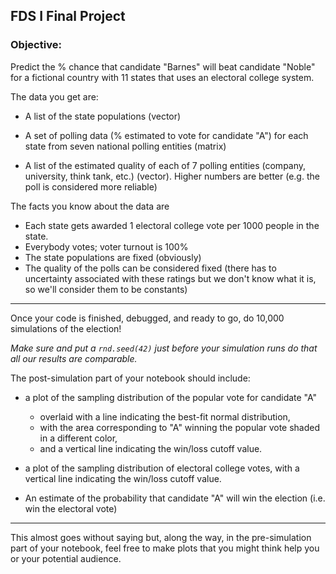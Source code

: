 ## FDS I Final Project

### Objective: 

Predict the % chance that candidate "Barnes" will beat candidate "Noble" for a fictional country with 11 states  that uses an electoral college system.

The data you get are:

* A list of the state populations (vector)

* A set of polling data (% estimated to vote for candidate "A") for each state from seven national polling entities (matrix)

* A list of the estimated quality of each of 7 polling entities (company, university, think tank, etc.) (vector). Higher numbers are better (e.g. the poll is considered more reliable)

The facts you know about the data are

* Each state gets awarded 1 electoral college vote per 1000 people in the state.
* Everybody votes; voter turnout is 100%
* The state populations are fixed (obviously)
* The quality of the polls can be considered fixed (there has to uncertainty associated with these ratings but we don't know what it is, so we'll consider them to be constants)

---

Once your code is finished, debugged, and ready to go, do 10,000 simulations of the election!

*Make sure and put a `rnd.seed(42)` just before your simulation runs do that all our results are comparable.*

The post-simulation part of your notebook should include:

* a plot of the sampling distribution of the popular vote for candidate "A" 

  - overlaid with a line indicating the best-fit normal distribution, 

  * with the area corresponding to "A" winning the popular vote shaded in a different color, 
  * and a vertical line indicating the win/loss cutoff value.

* a plot of the sampling distribution of electoral college votes, with a vertical line indicating the win/loss cutoff value.

* An estimate of the probability that candidate "A" will win the election (i.e. win the electoral vote)

---

This almost goes without saying but, along the way, in the pre-simulation part of your notebook, feel free to make plots that you might think help you or your potential audience. 
